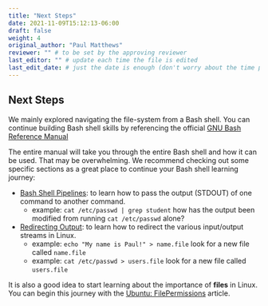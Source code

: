 ```yaml
---
title: "Next Steps"
date: 2021-11-09T15:12:13-06:00
draft: false
weight: 4
original_author: "Paul Matthews" 
reviewer: "" # to be set by the approving reviewer
last_editor: "" # update each time the file is edited
last_edit_date: # just the date is enough (don't worry about the time portion)
---
```


## Next Steps

We mainly explored navigating the file-system from a Bash shell. You can continue building Bash shell skills by referencing the official [GNU Bash Reference Manual](https://www.gnu.org/software/bash/manual/html_node/index.html)

The entire manual will take you through the entire Bash shell and how it can be used. That may be overwhelming. We recommend checking out some specific sections as a great place to continue your Bash shell learning journey:

- [Bash Shell Pipelines](https://www.gnu.org/software/bash/manual/html_node/Pipelines.html#Pipelines): to learn how to pass the output (STDOUT) of one command to another command.
  - example: `cat /etc/passwd | grep student` how has the output been modified from running `cat /etc/passwd` alone?
- [Redirecting Output](https://www.gnu.org/software/bash/manual/html_node/Redirections.html#Redirecting-Output): to learn how to redirect the various input/output streams in Linux.
  - example: `echo "My name is Paul!" > name.file` look for a new file called `name.file`
  - example: `cat /etc/passwd > users.file` look for a new file called `users.file`


It is also a good idea to start learning about the importance of **files** in Linux. You can begin this journey with the [Ubuntu: FilePermissions](https://help.ubuntu.com/community/FilePermissions) article.